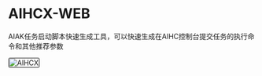 # AIHCX-WEB

AIAK任务启动脚本快速生成工具，可以快速生成在AIHC控制台提交任务的执行命令和其他推荐参数

<img src="https://github.com/user-attachments/assets/5621f152-1f03-43a3-906a-417b74d7e637" alt="AIHCX" style="border: 2px solid gray; border-radius: 4px;" />
